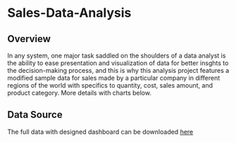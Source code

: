 # Sales-Data-Analysis
## Overview
In any system, one major task saddled on the shoulders of a data analyst is the ability to ease presentation and visualization of data for better insghts to the decision-making process, and this is why this analysis project features a modified sample data for sales made by a particular company in different regions of the world with specifics to quantity, cost, sales amount, and product category.
More details with charts below.

## Data Source
The full data with designed dashboard can be downloaded [here](https://github.com/jayslim1/Sales-Data/blob/main/Data%20for%20Sales%20Analysis.xlsx)
